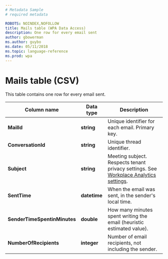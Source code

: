 ```yaml
---
# Metadata Sample
# required metadata

ROBOTS: NOINDEX,NOFOLLOW
title: Mails table (WPA Data Access)
description: One row for every email sent
author: gbowerman
ms.author: guybo
ms.date: 05/11/2018
ms.topic: language-reference
ms.prod: wpa
---
```


# Mails table (CSV)

This table contains one row for every email sent.
  
|Column name|Data type|Description|
|-----------------|---------------|-----------------|
|**MailId**|**string**|Unique identifier for each email. Primary key.|
|**ConversationId**|**string**|Unique thread identifier.|
|**Subject**|**string**|Meeting subject. Respects tenant privacy settings. See [Workplace Analytics settings](../use/settings.md#privacy-settings).|
|**SentTime**|**datetime**|When the email was sent, in the sender's local time.|
|**SenderTimeSpentinMinutes**|**double**|How many minutes spent writing the email (heuristic estimated value).|
|**NumberOfRecipients**|**integer**|Number of email recipients, not including the sender.|
  